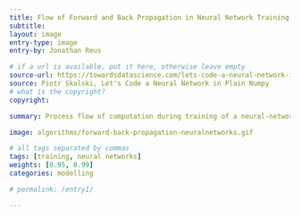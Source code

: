 ```yaml
---
title: Flow of Forward and Back Propagation in Neural Network Training
subtitle:
layout: image
entry-type: image
entry-by: Jonathan Reus

# if a url is available, put it here, otherwise leave empty
source-url: https://towardsdatascience.com/lets-code-a-neural-network-in-plain-numpy-ae7e74410795
source: Piotr Skalski, Let's Code a Neural Network in Plain Numpy
# what is the copyright?
copyright:

summary: Process flow of computation during training of a neural-network model. Illustrated is computation of input to output layers as a forward propagation of statistical activations, followed by an error evaluation and back-propagation adjusting statistical weights.

image: algorithms/forward-back-propagation-neuralnetworks.gif

# all tags separated by commas
tags: [training, neural networks]
weights: [0.95, 0.99]
categories: modelling

# permalink: /entry1/

---
```

